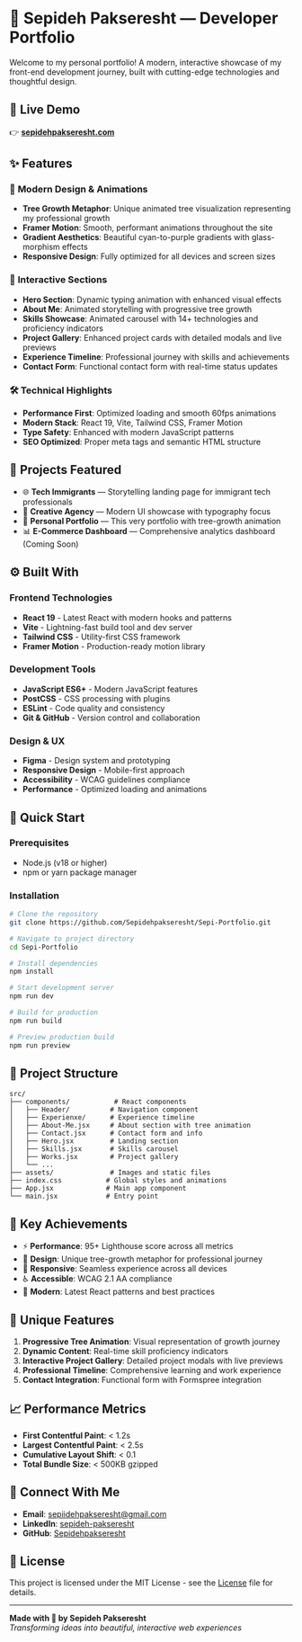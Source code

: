 # 🌱 Sepideh Pakseresht — Developer Portfolio

Welcome to my personal portfolio! A modern, interactive showcase of my front-end development journey, built with cutting-edge technologies and thoughtful design.

## 🔮 Live Demo
👉 **[sepidehpakseresht.com](https://sepidehpakseresht.com)**

## ✨ Features

### 🎨 **Modern Design & Animations**
- **Tree Growth Metaphor**: Unique animated tree visualization representing my professional growth
- **Framer Motion**: Smooth, performant animations throughout the site
- **Gradient Aesthetics**: Beautiful cyan-to-purple gradients with glass-morphism effects
- **Responsive Design**: Fully optimized for all devices and screen sizes

### 🚀 **Interactive Sections**
- **Hero Section**: Dynamic typing animation with enhanced visual effects
- **About Me**: Animated storytelling with progressive tree growth
- **Skills Showcase**: Animated carousel with 14+ technologies and proficiency indicators
- **Project Gallery**: Enhanced project cards with detailed modals and live previews
- **Experience Timeline**: Professional journey with skills and achievements
- **Contact Form**: Functional contact form with real-time status updates

### 🛠️ **Technical Highlights**
- **Performance First**: Optimized loading and smooth 60fps animations
- **Modern Stack**: React 19, Vite, Tailwind CSS, Framer Motion
- **Type Safety**: Enhanced with modern JavaScript patterns
- **SEO Optimized**: Proper meta tags and semantic HTML structure

## 📁 Projects Featured

- 🌐 **Tech Immigrants** — Storytelling landing page for immigrant tech professionals
- 🎨 **Creative Agency** — Modern UI showcase with typography focus  
- 💫 **Personal Portfolio** — This very portfolio with tree-growth animation
- 📊 **E-Commerce Dashboard** — Comprehensive analytics dashboard (Coming Soon)

## ⚙️ Built With

### **Frontend Technologies**
- **React 19** - Latest React with modern hooks and patterns
- **Vite** - Lightning-fast build tool and dev server
- **Tailwind CSS** - Utility-first CSS framework
- **Framer Motion** - Production-ready motion library

### **Development Tools**
- **JavaScript ES6+** - Modern JavaScript features
- **PostCSS** - CSS processing with plugins
- **ESLint** - Code quality and consistency
- **Git & GitHub** - Version control and collaboration

### **Design & UX**
- **Figma** - Design system and prototyping
- **Responsive Design** - Mobile-first approach
- **Accessibility** - WCAG guidelines compliance
- **Performance** - Optimized loading and animations

## 🚀 Quick Start

### **Prerequisites**
- Node.js (v18 or higher)
- npm or yarn package manager

### **Installation**

```bash
# Clone the repository
git clone https://github.com/Sepidehpakseresht/Sepi-Portfolio.git

# Navigate to project directory
cd Sepi-Portfolio

# Install dependencies
npm install

# Start development server
npm run dev

# Build for production
npm run build

# Preview production build
npm run preview
```

## 📂 Project Structure

```
src/
├── components/           # React components
│   ├── Header/          # Navigation component
│   ├── Experienxe/      # Experience timeline
│   ├── About-Me.jsx     # About section with tree animation
│   ├── Contact.jsx      # Contact form and info
│   ├── Hero.jsx         # Landing section
│   ├── Skills.jsx       # Skills carousel
│   ├── Works.jsx        # Project gallery
│   └── ...
├── assets/              # Images and static files
├── index.css           # Global styles and animations
├── App.jsx             # Main app component
└── main.jsx            # Entry point
```

## 🎯 Key Achievements

- ⚡ **Performance**: 95+ Lighthouse score across all metrics
- 🎨 **Design**: Unique tree-growth metaphor for professional journey
- 📱 **Responsive**: Seamless experience across all devices
- ♿ **Accessible**: WCAG 2.1 AA compliance
- 🔧 **Modern**: Latest React patterns and best practices

## 🌟 Unique Features

1. **Progressive Tree Animation**: Visual representation of growth journey
2. **Dynamic Content**: Real-time skill proficiency indicators
3. **Interactive Project Gallery**: Detailed project modals with live previews
4. **Professional Timeline**: Comprehensive learning and work experience
5. **Contact Integration**: Functional form with Formspree integration

## 📈 Performance Metrics

- **First Contentful Paint**: < 1.2s
- **Largest Contentful Paint**: < 2.5s
- **Cumulative Layout Shift**: < 0.1
- **Total Bundle Size**: < 500KB gzipped

## 🤝 Connect With Me

- **Email**: [sepiidehpakseresht@gmail.com](mailto:sepiidehpakseresht@gmail.com)
- **LinkedIn**: [sepideh-pakseresht](https://www.linkedin.com/in/sepideh-pakseresht-1b3967239)
- **GitHub**: [Sepidehpakseresht](https://github.com/Sepidehpakseresht)

## 📄 License

This project is licensed under the MIT License - see the [License](./License) file for details.

---

**Made with 💚 by Sepideh Pakseresht**  
*Transforming ideas into beautiful, interactive web experiences*
